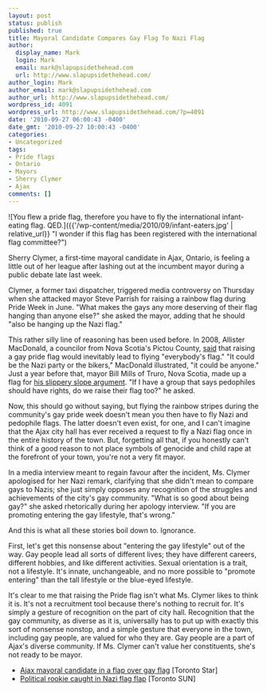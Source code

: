 ```yaml
---
layout: post
status: publish
published: true
title: Mayoral Candidate Compares Gay Flag To Nazi Flag
author:
  display_name: Mark
  login: Mark
  email: mark@slapupsidethehead.com
  url: http://www.slapupsidethehead.com/
author_login: Mark
author_email: mark@slapupsidethehead.com
author_url: http://www.slapupsidethehead.com/
wordpress_id: 4091
wordpress_url: http://www.slapupsidethehead.com/?p=4091
date: '2010-09-27 06:00:43 -0400'
date_gmt: '2010-09-27 10:00:43 -0400'
categories:
- Uncategorized
tags:
- Pride flags
- Ontario
- Mayors
- Sherry Clymer
- Ajax
comments: []
---
```

![You flew a pride flag, therefore you have to fly the international infant-eating flag. QED.]({{'/wp-content/media/2010/09/infant-eaters.jpg' | relative_url}} "I wonder if this flag has been registered with the international flag committee?")

Sherry Clymer, a first-time mayoral candidate in Ajax, Ontario, is feeling a little out of her league after lashing out at the incumbent mayor during a public debate late last week.

Clymer, a former taxi dispatcher, triggered media controversy on Thursday when she attacked mayor Steve Parrish for raising a rainbow flag during Pride Week in June. "What makes the gays any more deserving of their flag hanging than anyone else?" she asked the mayor, adding that he should "also be hanging up the Nazi flag."

This rather silly line of reasoning has been used before. In 2008, Allister MacDonald, a councilor from Nova Scotia's Pictou County, [said](http://www.slapupsidethehead.com/2008/02/flag-pole-has-potential-for-evil/ "Gee, I can't turn down Nazism.") that raising a gay pride flag would inevitably lead to flying "everybody's flag." "It could be the Nazi party or the bikers," MacDonald illustrated, "it could be anyone." Just a year before that, mayor Bill Mills of Truro, Nova Scotia, made up a flag for [his slippery slope argument](http://www.slapupsidethehead.com/2007/08/gay-pride-flag/ "I don't even want to know what a pedophile flag would look like."). "If I have a group that says pedophiles should have rights, do we raise their flag too?" he asked.

Now, this should go without saying, but flying the rainbow stripes during the community's gay pride week doesn't mean you then have to fly Nazi and pedophile flags. The latter doesn't even exist, for one, and I can't imagine that the Ajax city hall has ever received a request to fly a Nazi flag once in the entire history of the town. But, forgetting all that, if you honestly can't think of a good reason to not place symbols of genocide and child rape at the forefront of your town, you're not a very fit mayor.

In a media interview meant to regain favour after the incident, Ms. Clymer apologised for her Nazi remark, clarifying that she didn't mean to compare gays to Nazis; she just simply opposes any recognition of the struggles and achievements of the city's gay community. "What is so good about being gay?" she asked rhetorically during her apology interview. "If you are promoting entering the gay lifestyle, that's wrong."

And this is what all these stories boil down to. Ignorance.

First, let's get this nonsense about "entering the gay lifestyle" out of the way. Gay people lead all sorts of different lives; they have different careers, different hobbies, and like different activities. Sexual orientation is a trait, not a lifestyle. It's innate, unchangeable, and no more possible to "promote entering" than the tall lifestyle or the blue-eyed lifestyle.

It's clear to me that raising the Pride flag isn't what Ms. Clymer likes to think it is. It's not a recruitment tool because there's nothing to recruit for. It's simply a gesture of recognition on the part of city hall. Recognition that the gay community, as diverse as it is, universally has to put up with exactly this sort of nonsense nonstop, and a simple gesture that everyone in the town, including gay people, are valued for who they are. Gay people are a part of Ajax's diverse community. If Ms. Clymer can't value her constituents, she's not ready to be mayor.

- [Ajax mayoral candidate in a flap over gay flag](http://www.thestar.com/news/gta/elections/article/865662--ajax-mayoral-candidate-in-a-flap-over-gay-flag) [Toronto Star]
- [Political rookie caught in Nazi flag flap](http://www.torontosun.com/news/torontoandgta/2010/09/23/15456391.html) [Toronto SUN]
